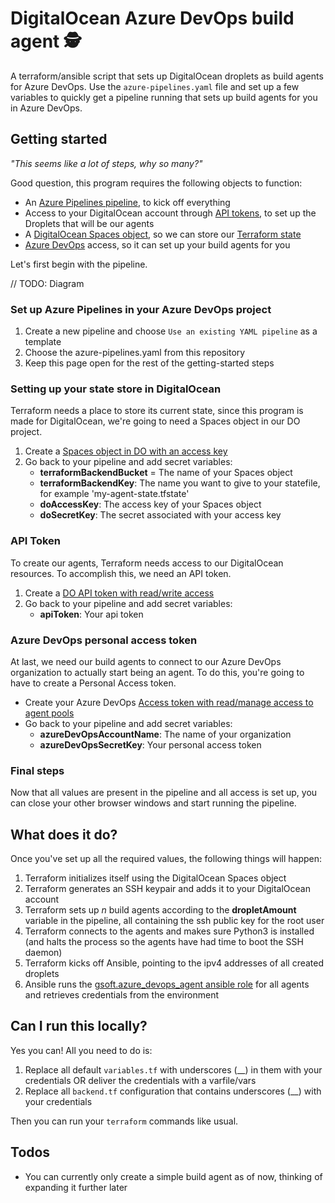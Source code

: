 # DigitalOcean Azure DevOps build agent 🕵️

A terraform/ansible script that sets up DigitalOcean droplets as build agents for Azure DevOps.
Use the `azure-pipelines.yaml` file and set up a few variables to quickly get a pipeline running that sets up build
agents for you in Azure DevOps.

## Getting started

_"This seems like a lot of steps, why so many?"_

Good question, this program requires the following objects to function:

- An [Azure Pipelines pipeline](https://azure.microsoft.com/nl-nl/services/devops/pipelines/), to kick off everything
- Access to your DigitalOcean account through [API tokens](https://www.digitalocean.com/docs/apis-clis/api/create-personal-access-token/), to set up the Droplets that will be our agents
- A [DigitalOcean Spaces object](https://www.digitalocean.com/community/tutorials/how-to-create-a-digitalocean-space-and-api-key), so we can store our [Terraform state](https://www.terraform.io/docs/state/index.html)
- [Azure DevOps](https://azure.microsoft.com/nl-nl/services/devops/) access, so it can set up your build agents for you

Let's first begin with the pipeline.

// TODO: Diagram

### Set up Azure Pipelines in your Azure DevOps project

1. Create a new pipeline and choose `Use an existing YAML pipeline` as a template
1. Choose the azure-pipelines.yaml from this repository
1. Keep this page open for the rest of the getting-started steps

### Setting up your state store in DigitalOcean

Terraform needs a place to store its current state, since this program is made for DigitalOcean, we're going to need
a Spaces object in our DO project.

1. Create a [Spaces object in DO with an access key](https://www.digitalocean.com/community/tutorials/how-to-create-a-digitalocean-space-and-api-key)
1. Go back to your pipeline and add secret variables:
    - **terraformBackendBucket** = The name of your Spaces object
    - **terraformBackendKey**: The name you want to give to your statefile, for example 'my-agent-state.tfstate'
    - **doAccessKey**: The access key of your Spaces object
    - **doSecretKey**: The secret associated with your access key

### API Token

To create our agents, Terraform needs access to our DigitalOcean resources.
To accomplish this, we need an API token.

1. Create a [DO API token with read/write access](https://www.digitalocean.com/docs/apis-clis/api/create-personal-access-token/)
1. Go back to your pipeline and add secret variables:
    - **apiToken**: Your api token

### Azure DevOps personal access token

At last, we need our build agents to connect to our Azure DevOps organization to actually start being an agent.
To do this, you're going to have to create a Personal Access token.

- Create your Azure DevOps [Access token with read/manage access to agent pools](https://docs.microsoft.com/en-us/azure/devops/organizations/accounts/use-personal-access-tokens-to-authenticate?view=azure-devops&tabs=preview-page)
- Go back to your pipeline and add secret variables:
    - **azureDevOpsAccountName**: The name of your organization
    - **azureDevOpsSecretKey**: Your personal access token

### Final steps

Now that all values are present in the pipeline and all access is set up, you can close your other browser windows
and start running the pipeline.

## What does it do?

Once you've set up all the required values, the following things will happen:

1. Terraform initializes itself using the DigitalOcean Spaces object
1. Terraform generates an SSH keypair and adds it to your DigitalOcean account
1. Terraform sets up _n_ build agents according to the **dropletAmount** variable in the pipeline, all containing the ssh public key for the root user
1. Terraform connects to the agents and makes sure Python3 is installed (and halts the process so the agents have had time to boot the SSH daemon)
1. Terraform kicks off Ansible, pointing to the ipv4 addresses of all created droplets
1. Ansible runs the [gsoft.azure_devops_agent ansible role](https://github.com/gsoft-inc/ansible-role-azure-devops-agent) for all agents and retrieves credentials from the environment

## Can I run this locally?

Yes you can!
All you need to do is:

1. Replace all default `variables.tf` with underscores (__) in them with your credentials OR deliver the credentials with a varfile/vars
1. Replace all `backend.tf` configuration that contains underscores (__) with your credentials

Then you can run your `terraform` commands like usual.

## Todos

- You can currently only create a simple build agent as of now, thinking of expanding it further later
